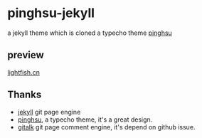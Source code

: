 # pinghsu-jekyll

a jekyll theme which is cloned a typecho theme [pinghsu](https://github.com/chakhsu/pinghsu)

## preview

[lightfish.cn](http://lightfish.cn)

## Thanks

- [jekyll](http://jekyllrb.com) git page engine
- [pinghsu](https://github.com/chakhsu/pinghsu), a typecho theme, it's a great design.
- [gitalk](https://github.com/gitalk/gitalk) git page comment engine, it's depend on github issue.
